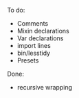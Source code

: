 To do:
 - Comments
 - Mixin declarations
 - Var declarations
 - import lines
 - bin/lesstidy
 - Presets

Done:
 - recursive wrapping
